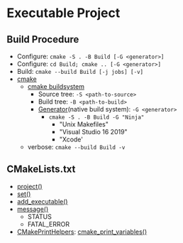 # Executable Project
## Build Procedure
- Configure: `cmake -S . -B Build [-G <generator>]`
- Configure: `cd Build; cmake .. [-G <generator>]`
- Build: `cmake --build Build [-j jobs] [-v]`
- [cmake](https://cmake.org/cmake/help/latest/manual/cmake.1.html)
  - [cmake buildsystem](https://cmake.org/cmake/help/latest/manual/cmake.1.html#introduction-to-cmake-buildsystems)
    - Source tree: `-S <path-to-source>`
    - Build tree: `-B <path-to-build>`
    - [Generator](https://cmake.org/cmake/help/latest/manual/cmake-generators.7.html)(native build system): `-G <generator>`
      - `cmake -S . -B Build -G "Ninja"`
        - "Unix Makefiles"
        - "Visual Studio 16 2019"
        - "Xcode'
  - verbose: `cmake --build Build -v`


## CMakeLists.txt
- [project()](https://cmake.org/cmake/help/latest/command/project.html)
- [set()](https://cmake.org/cmake/help/latest/command/set.html)
- [add_executable()](https://cmake.org/cmake/help/latest/command/add_executable.html)
- [message()](https://cmake.org/cmake/help/latest/command/message.html)
  - STATUS
  - FATAL_ERROR
- [CMakePrintHelpers](https://github.com/Kitware/CMake/blob/master/Modules/CMakePrintHelpers.cmake): [cmake_print_variables()](https://cmake.org/cmake/help/latest/module/CMakePrintHelpers.html)

